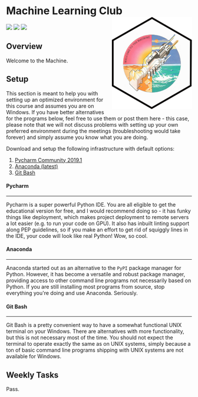 # Machine Learning Club <a href='https://github.com/esteinig'><img src='docs/img/machine.png' align="right" height="250" /></a>

![](https://img.shields.io/badge/version-0.1-blue.svg)
![](https://img.shields.io/badge/docs-none-green.svg)
![](https://img.shields.io/badge/lifecycle-experimental-orange.svg)

## Overview

Welcome to the Machine.

## Setup

This section is meant to help you with setting up an optimized environment for this course and assumes you are on Windows. If you have better alternatives for the programs below, feel free to use them or post them here - this case, please note that we will not discuss problems with setting up your own preferred environment during the meetings (troubleshooting would take forever) and simply assume you know what you are doing.

Download and setup the following infrastructure with default options:

1. [Pycharm Community 2019.1](https://www.jetbrains.com/pycharm/download/)
2. [Anaconda (latest)](https://www.anaconda.com/distribution/#download-section)
3. [Git Bash](https://gitforwindows.org/)

#### Pycharm
***

Pycharm is a super powerful Python IDE. You are all eligible to get the educational version for free, and I would recommend doing so - it has funky things like deployment, which makes project deployment to remote servers a lot easier (e.g. to run your code on GPU). It also has inbuilt linting support along PEP guidelines, so if you make an effort to get rid of squiggly lines in the IDE, your code will look like real Python! Wow, so cool.

#### Anaconda
***

Anaconda started out as an alternative to the `PyPI` package manager for Python. However, it has become a versatile and robust package manager, providing access to other command line programs not necessarily based on Python. If you are still installing most programs from source, stop everything you're doing and use Anaconda. Seriously.

#### Git Bash
***

Git Bash is a pretty convenient way to have a somewhat functional UNIX terminal on your Windows. There are alternatives with more functionality, but this is not necessary most of the time. You should not expect the terminal to operate exactly the same as on UNIX systems, simply because a ton of basic command line programs shipping with UNIX systems are not available for Windows.


## Weekly Tasks

Pass.

